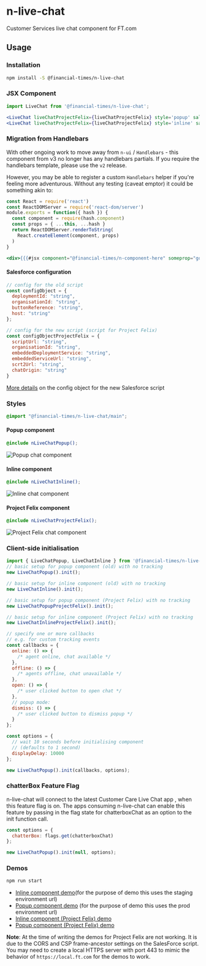 # n-live-chat

Customer Services live chat component for FT.com

## Usage

### Installation

```sh
npm install -S @financial-times/n-live-chat
```

### JSX Component

```jsx
import LiveChat from '@financial-times/n-live-chat';

<LiveChat liveChatProjectFelix={liveChatProjectFelix} style='popup' salesforceConfig={configObject} />
<LiveChat liveChatProjectFelix={liveChatProjectFelix} style='inline' salesforceConfig={configObject} />
```

### Migration from Handlebars

With other ongoing work to move away from `n-ui` / `Handlebars` - this component from v3 no longer has any handlebars partials. If you require the handlebars template, please use the `v2` release.

However, you may be able to register a custom `Handlebars` helper if you're feeling more adventurous. Without any testing (caveat emptor) it could be something akin to:

```js
const React = require('react')
const ReactDOMServer = require('react-dom/server')
module.exports = function({ hash }) {
  const component = require(hash.component)
  const props = { ...this, ...hash }
  return ReactDOMServer.renderToString(
    React.createElement(component, props)
  )
}
```

```hbs
<div>{{{#jsx component="@financial-times/n-component-here" someprop="goeshere" }}}</div>
```

#### Salesforce configuration

```js
// config for the old script
const configObject = {
  deploymentId: "string",
  organisationId: "string",
  buttonReference: "string",
  host: "string"
};

// config for the new script (script for Project Felix)
const configObjectProjectFelix = {
  scriptUrl: "string",
  organisationId: "string",
  embeddedDeploymentService: "string",
  embeddedServiceUrl: "string",
  scrt2Url: "string",
  chatOrigin: "string"
}
```

[More details](https://financialtimes.atlassian.net/wiki/spaces/SF/pages/8578334753/CC+MIAW+Chat+Snippet#Chat-Origin-Configuration) on the config object for the new Salesforce script

### Styles

```scss
@import "@financial-times/n-live-chat/main";
```

#### Popup component

```scss
@include nLiveChatPopup();
```
![Popup chat component](https://user-images.githubusercontent.com/12828487/36374208-73719b28-1562-11e8-950d-3041898e2d3c.png)


#### Inline component

```scss
@include nLiveChatInline();
```
![Inline chat component](https://user-images.githubusercontent.com/12828487/36374209-7515f514-1562-11e8-915f-b07b009454f6.png)

#### Project Felix component

```scss
@include nLiveChatProjectFelix();
```
![Project Felix chat component](https://github.com/user-attachments/assets/26caf002-7826-4d11-8b88-5cd3a65cd263)


### Client-side initialisation

```js
import { LiveChatPopup, LiveChatInline } from '@financial-times/n-live-chat';
// basic setup for popup component (old) with no tracking
new LiveChatPopup().init();

// basic setup for inline component (old) with no tracking
new LiveChatInline().init();

// basic setup for popup component (Project Felix) with no tracking
new LiveChatPopupProjectFelix().init();

// basic setup for inline component (Project Felix) with no tracking
new LiveChatInlineProjectFelix().init();
```

```js
// specify one or more callbacks
// e.g. for custom tracking events
const callbacks = {
  online: () => {
    /* agent online, chat available */
  },
  offline: () => {
    /* agents offline, chat unavailable */
  },
  open: () => {
    /* user clicked button to open chat */
  },
  // popup mode:
  dismiss: () => {
    /* user clicked button to dismiss popup */
  }
};

const options = {
  // wait 10 seconds before initialising component
  // (defaults to 1 second)
  displayDelay: 10000
};

new LiveChatPopup().init(callbacks, options);
```

### chatterBox Feature Flag
n-live-chat will connect to the latest Customer Care Live Chat app , when this feature flag is on. The apps consuming n-live-chat can enable this feature by passing in the flag state for chatterboxChat as an option to the init function call.

```js
const options = {
  chatterBox: flags.get(chatterboxChat)
};

new LiveChatPopup().init(null, options);
```

### Demos

```sh
npm run start
```

- [Inline component demo](http://localhost:5005/inline)(for the purpose of demo this uses the staging environment url)
- [Popup component demo](http://localhost:5005/popup) (for the purpose of demo this uses the prod environment url)
- [Inline component (Project Felix) demo](http://localhost:5005/project-felix-inline)
- [Popup component (Project Felix) demo](http://localhost:5005/project-felix-popup)

**Note**: At the time of writing the demos for Project Felix are not working. It is due to the CORS and CSP frame-ancestor settings on the SalesForce script. You may need to create a local HTTPS server with port 443 to mimic the behavior of `https://local.ft.com` for the demos to work.
